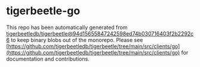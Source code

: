 # tigerbeetle-go
This repo has been automatically generated from [tigerbeetledb/tigerbeetle@94d15655847242598ed74b030716403f2b2292c6](https://github.com/tigerbeetledb/tigerbeetle/commit/94d15655847242598ed74b030716403f2b2292c6) to keep binary blobs out of the monorepo. Please see [https://github.com/tigerbeetledb/tigerbeetle/tree/main/src/clients/go](https://github.com/tigerbeetledb/tigerbeetle/tree/main/src/clients/go) for documentation and contributions.
